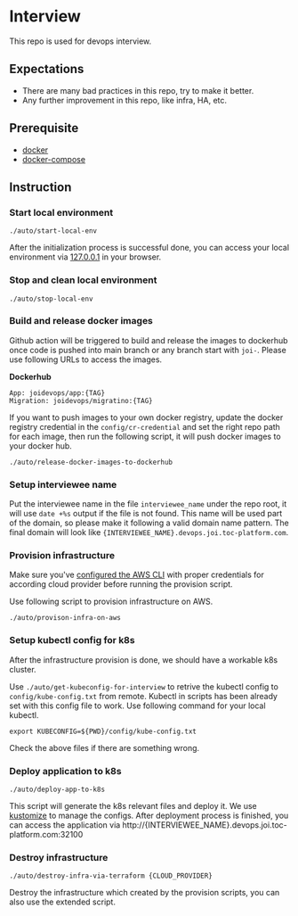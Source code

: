 # Interview

This repo is used for devops interview.

## Expectations

* There are many bad practices in this repo, try to make it better.
* Any further improvement in this repo, like infra, HA, etc.

## Prerequisite

* [docker](https://docs.docker.com/desktop/#download-and-install)
* [docker-compose](https://docs.docker.com/compose/install/)

## Instruction

### Start local environment

  ```
  ./auto/start-local-env
  ```
  After the initialization process is successful done, you can access your local environment via [127.0.0.1](http://127.0.0.1) in your browser.


### Stop and clean local environment

  ```
  ./auto/stop-local-env
  ```

### Build and release docker images

  Github action will be triggered to build and release the images to dockerhub once code is pushed into main branch or any branch start with `joi-`. Please use following URLs to access the images.

  **Dockerhub**
  ```
  App: joidevops/app:{TAG}
  Migration: joidevops/migratino:{TAG}
  ```
  
  If you want to push images to your own docker registry, update the docker registry credential in the `config/cr-credential` and set the right repo path for each image, then run the following script, it will push docker images to your docker hub.
  ```
  ./auto/release-docker-images-to-dockerhub
  ```

###  Setup interviewee name

  Put the interviewee name in the file `interviewee_name` under the repo root, it will use `date +%s` output if the file is not found. This name will be used part of the domain, so please make it following a valid domain name pattern. The final domain will look like `{INTERVIEWEE_NAME}.devops.joi.toc-platform.com`.


### Provision infrastructure

  Make sure you've [configured the AWS CLI](https://docs.aws.amazon.com/cli/latest/userguide/cli-configure-files.html#cli-configure-files-methods) with proper credentials for according cloud provider before running the provision script.

  Use following script to provision infrastructure on AWS.
  ```
  ./auto/provison-infra-on-aws
  ```

### Setup kubectl config for k8s

  After the infrastructure provision is done, we should have a workable k8s cluster.
  
  Use `./auto/get-kubeconfig-for-interview` to retrive the kubectl config to `config/kube-config.txt` from remote. Kubectl in scripts has been already set with this config file to work. Use following command for your local kubectl.
  ```
  export KUBECONFIG=${PWD}/config/kube-config.txt
  ```

  Check the above files if there are something wrong.

### Deploy application to k8s

  ```
  ./auto/deploy-app-to-k8s
  ```
  This script will generate the k8s relevant files and deploy it. We use [kustomize](https://kustomize.io/) to manage the configs.
  After deployment process is finished, you can access the application via http://{INTERVIEWEE_NAME}.devops.joi.toc-platform.com:32100

### Destroy infrastructure

  ```
  ./auto/destroy-infra-via-terraform {CLOUD_PROVIDER}
  ```
  Destroy the infrastructure which created by the provision scripts, you can also use the extended script.
